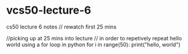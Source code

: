 # vcs50-lecture-6
cs50 lecture 6 notes
// rewatch first 25 mins

//picking up at 25 mins into lecture
// in order to repetively repeat hello world using a for loop in python
for i in range(50):
    print("hello, world")
